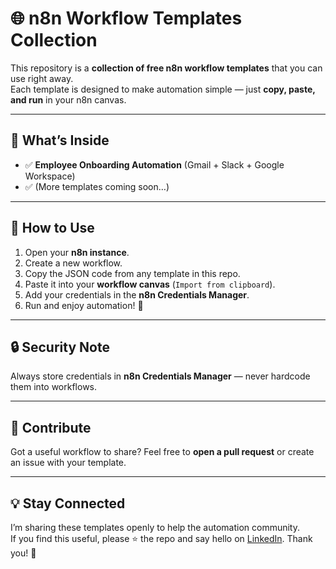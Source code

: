 # 🌐 n8n Workflow Templates Collection

This repository is a **collection of free n8n workflow templates** that you can use right away.  
Each template is designed to make automation simple — just **copy, paste, and run** in your n8n canvas.  

---

## 📂 What’s Inside  
- ✅ **Employee Onboarding Automation** (Gmail + Slack + Google Workspace)  
- ✅ (More templates coming soon…)  

---

## 🚀 How to Use  
1. Open your **n8n instance**.  
2. Create a new workflow.  
3. Copy the JSON code from any template in this repo.  
4. Paste it into your **workflow canvas** (`Import from clipboard`).  
5. Add your credentials in the **n8n Credentials Manager**.  
6. Run and enjoy automation! 🎉  

---

## 🔒 Security Note  
Always store credentials in **n8n Credentials Manager** — never hardcode them into workflows.  

---

## 🙌 Contribute  
Got a useful workflow to share? Feel free to **open a pull request** or create an issue with your template.  

---

## 💡 Stay Connected  
I’m sharing these templates openly to help the automation community.  
If you find this useful, please ⭐ the repo and say hello on [LinkedIn](www.linkedin.com/in/girma-w-8812aa378). Thank you! 🙏  
